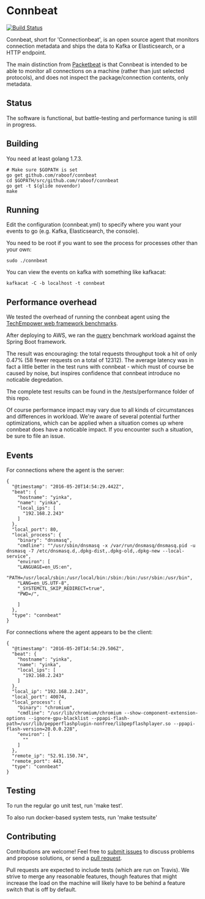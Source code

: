 # Connbeat

[![Build Status](https://travis-ci.org/raboof/connbeat.svg?branch=master)](https://travis-ci.org/raboof/connbeat)

Connbeat, short for 'Connectionbeat', is an open source agent that monitors connection metadata and
ships the data to Kafka or Elasticsearch, or a HTTP endpoint.

The main distinction from [Packetbeat](https://www.elastic.co/products/beats/packetbeat)
is that Connbeat is intended to be able to monitor all connections on a
machine (rather than just selected protocols), and does not inspect the
package/connection contents, only metadata.

## Status

The software is functional, but battle-testing and performance tuning is still in progress.

## Building

You need at least golang 1.7.3.

    # Make sure $GOPATH is set
    go get github.com/raboof/connbeat
    cd $GOPATH/src/github.com/raboof/connbeat
    go get -t $(glide novendor)
    make

## Running

Edit the configuration (connbeat.yml) to specify where you want your events to go (e.g. Kafka, Elasticsearch, the console).

You need to be root if you want to see the process for processes other than your own:

    sudo ./connbeat

You can view the events on kafka with something like kafkacat:

    kafkacat -C -b localhost -t connbeat

## Performance overhead

We tested the overhead of running the connbeat agent using the
[TechEmpower web framework benchmarks](https://www.techempower.com/benchmarks/).

After deploying to AWS, we ran the [query](https://www.techempower.com/benchmarks/#test=query)
benchmark workload against the Spring Boot framework.

The result was encouraging: the total requests throughput took a hit of only
0.47% (58 fewer requests on a total of 12312). The average latency was in fact
a little better in the test runs with connbeat - which must of course be caused
by noise, but inspires confidence that connbeat introduce no noticable degredation.

The complete test results can be found in the /tests/performance folder of this repo.

Of course performance impact may vary due to all kinds of circumstances and
differences in workload. We're aware of several potential further
optimizations, which can be applied when a situation comes up where connbeat
does have a noticable impact. If you encounter such a situation, be sure to
file an issue.

## Events

For connections where the agent is the server:

    {
      "@timestamp": "2016-05-20T14:54:29.442Z",
      "beat": {
        "hostname": "yinka",
        "name": "yinka",
        "local_ips": [
          "192.168.2.243"
        ]
      },
      "local_port": 80,
      "local_process": {
        "binary": "dnsmasq",
        "cmdline": ""/usr/sbin/dnsmasq -x /var/run/dnsmasq/dnsmasq.pid -u dnsmasq -7 /etc/dnsmasq.d,.dpkg-dist,.dpkg-old,.dpkg-new --local-service",
        "environ": [
        "LANGUAGE=en_US:en",
        "PATH=/usr/local/sbin:/usr/local/bin:/sbin:/bin:/usr/sbin:/usr/bin",
        "LANG=en_US.UTF-8",
        "_SYSTEMCTL_SKIP_REDIRECT=true",
        "PWD=/",

        ]
      },
      "type": "connbeat"
    }

For connections where the agent appears to be the client:

    {
      "@timestamp": "2016-05-20T14:54:29.506Z",
      "beat": {
        "hostname": "yinka",
        "name": "yinka",
        "local_ips": [
          "192.168.2.243"
        ]
      },
      "local_ip": "192.168.2.243",
      "local_port": 40074,
      "local_process": {
        "binary": "chromium",
        "cmdline": "/usr/lib/chromium/chromium --show-component-extension-options --ignore-gpu-blacklist --ppapi-flash-path=/usr/lib/pepperflashplugin-nonfree/libpepflashplayer.so --ppapi-flash-version=20.0.0.228",
        "environ": [
          ""
        ]
      },
      "remote_ip": "52.91.150.74",
      "remote_port": 443,
      "type": "connbeat"
    }

## Testing

To run the regular go unit test, run 'make test'.

To also run docker-based system tests, run 'make testsuite'

## Contributing

Contributions are welcome! Feel free to [submit issues](https://github.com/raboof/connbeat/issues) to discuss problems and propose solutions, or send a [pull request](https://github.com/raboof/connbeat/pulls).

Pull requests are expected to include tests (which are run on Travis). We strive to merge any reasonable features, though features that might increase the load on the machine will likely have to be behind a feature switch that is off by default.
